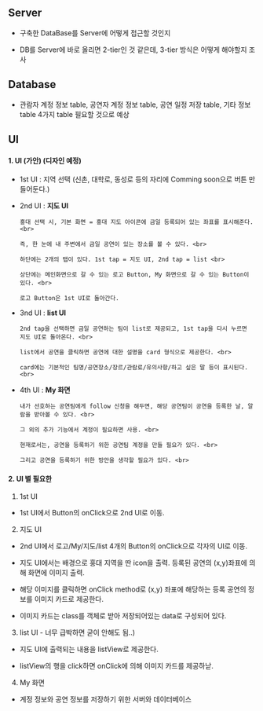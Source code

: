 ## Server

* 구축한 DataBase를 Server에 어떻게 접근할 것인지

* DB를 Server에 바로 올리면 2-tier인 것 같은데, 3-tier 방식은 어떻게 해야할지 조사

## Database

* 관람자 계정 정보 table, 공연자 계정 정보 table, 공연 일정 저장 table, 기타 정보 table 4가지 table 필요할 것으로 예상

## UI

#### 1. UI (가안) (디자인 예정)

  * 1st UI : 지역 선택 (신촌, 대학로, 동성로 등의 자리에 Comming soon으로 버튼 만들어둔다.)

  * 2nd UI : **지도 UI** <br>
         
        홍대 선택 시, 기본 화면 = 홍대 지도 아이콘에 금일 등록되어 있는 좌표를 표시해준다. <br>
         
        즉, 한 눈에 내 주변에서 금일 공연이 있는 장소를 볼 수 있다. <br>
         
        하단에는 2개의 탭이 있다. 1st tap = 지도 UI, 2nd tap = list <br>
         
        상단에는 메인화면으로 갈 수 있는 로고 Button, My 화면으로 갈 수 있는 Button이 있다. <br>
         
        로고 Button은 1st UI로 돌아간다.
             

  * 3nd UI : **list UI** <br>
         
        2nd tap을 선택하면 금일 공연하는 팀이 list로 제공되고, 1st tap을 다시 누르면 지도 UI로 돌아온다. <br>
     
        list에서 공연을 클릭하면 공연에 대한 설명을 card 형식으로 제공한다. <br>
     
        card에는 기본적인 팀명/공연장소/장르/관람료/유의사항/하고 싶은 말 등이 표시된다. <br>

  * 4th UI : **My 화면** <br>
     
        내가 선호하는 공연팀에게 follow 신청을 해두면, 해당 공연팀이 공연을 등록한 날, 알람을 받아볼 수 있다. <br>
     
        그 외의 추가 기능에서 계정이 필요하면 사용. <br>
     
        현재로서는, 공연을 등록하기 위한 공연팀 계정을 만들 필요가 있다. <br>
     
        그리고 공연을 등록하기 위한 방안을 생각할 필요가 있다. <br>



#### 2. UI 별 필요한 

1. 1st UI

  * 1st UI에서 Button의 onClick으로 2nd UI로 이동.

2. 지도 UI

  * 2nd UI에서 로고/My/지도/list 4개의 Button의 onClick으로 각자의 UI로 이동.

  * 지도 UI에서는 배경으로 홍대 지역을 딴 icon을 출력. 등록된 공연의 (x,y)좌표에 의해 화면에 이미지 출력.

  * 해당 이미지를 클릭하면 onClick method로 (x,y) 좌표에 해당하는 등록 공연의 정보를 이미지 카드로 제공한다.

  * 이미지 카드는 class를 객체로 받아 저장되어있는 data로 구성되어 있다.

3. list UI - 너무 급박하면 굳이 안해도 됨..)

  * 지도 UI에 출력되는 내용을 listView로 제공한다.

  * listView의 행을 click하면 onClick에 의해 이미지 카드를 제공하낟.

4. My 화면

  * 계정 정보와 공연 정보를 저장하기 위한 서버와 데이터베이스
 
